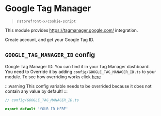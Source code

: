 # Google Tag Manager

> `@storefront-x/cookie-script`

This module provides https://tagmanager.google.com/ integration.

Create account, and get your Google Tag ID.

## `GOOGLE_TAG_MANAGER_ID` config

Google Tag Manager ID. You can find it in your Tag Manager dashboard. You need to Override it by adding `config/GOOGLE_TAG_MANAGER_ID.ts` to your module. To see how overriding works click [here](../guide/how-it-works.html#overriding)

:::warning
This config variable needs to be overrided because it does not contain any value by default!
:::

```ts
// config/GOOGLE_TAG_MANAGER_ID.ts

export default 'YOUR ID HERE'
```
